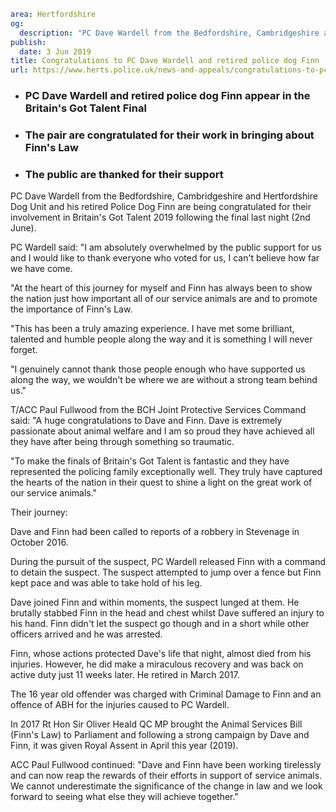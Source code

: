 ```yaml
area: Hertfordshire
og:
  description: "PC Dave Wardell from the Bedfordshire, Cambridgeshire and Hertfordshire Dog Unit and his retired Police Dog Finn are being congratulated for their involvement in Britain\u2019s Got Talent 2019 following the final last night (2nd June)."
publish:
  date: 3 Jun 2019
title: Congratulations to PC Dave Wardell and retired police dog Finn
url: https://www.herts.police.uk/news-and-appeals/congratulations-to-pc-dave-wardell-and-retired-police-dog-finn-0310
```

* ### PC Dave Wardell and retired police dog Finn appear in the Britain's Got Talent Final

 * ### The pair are congratulated for their work in bringing about Finn's Law

 * ### The public are thanked for their support

PC Dave Wardell from the Bedfordshire, Cambridgeshire and Hertfordshire Dog Unit and his retired Police Dog Finn are being congratulated for their involvement in Britain's Got Talent 2019 following the final last night (2nd June).

PC Wardell said: "I am absolutely overwhelmed by the public support for us and I would like to thank everyone who voted for us, I can't believe how far we have come.

"At the heart of this journey for myself and Finn has always been to show the nation just how important all of our service animals are and to promote the importance of Finn's Law.

"This has been a truly amazing experience. I have met some brilliant, talented and humble people along the way and it is something I will never forget.

"I genuinely cannot thank those people enough who have supported us along the way, we wouldn't be where we are without a strong team behind us."

T/ACC Paul Fullwood from the BCH Joint Protective Services Command said: "A huge congratulations to Dave and Finn. Dave is extremely passionate about animal welfare and I am so proud they have achieved all they have after being through something so traumatic.

"To make the finals of Britain's Got Talent is fantastic and they have represented the policing family exceptionally well. They truly have captured the hearts of the nation in their quest to shine a light on the great work of our service animals."

Their journey:

Dave and Finn had been called to reports of a robbery in Stevenage in October 2016.

During the pursuit of the suspect, PC Wardell released Finn with a command to detain the suspect. The suspect attempted to jump over a fence but Finn kept pace and was able to take hold of his leg.

Dave joined Finn and within moments, the suspect lunged at them. He brutally stabbed Finn in the head and chest whilst Dave suffered an injury to his hand. Finn didn't let the suspect go though and in a short while other officers arrived and he was arrested.

Finn, whose actions protected Dave's life that night, almost died from his injuries. However, he did make a miraculous recovery and was back on active duty just 11 weeks later. He retired in March 2017.

The 16 year old offender was charged with Criminal Damage to Finn and an offence of ABH for the injuries caused to PC Wardell.

In 2017 Rt Hon Sir Oliver Heald QC MP brought the Animal Services Bill (Finn's Law) to Parliament and following a strong campaign by Dave and Finn, it was given Royal Assent in April this year (2019).

ACC Paul Fullwood continued: "Dave and Finn have been working tirelessly and can now reap the rewards of their efforts in support of service animals. We cannot underestimate the significance of the change in law and we look forward to seeing what else they will achieve together."
